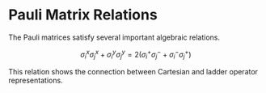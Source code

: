 # Pauli Matrix Relations

The Pauli matrices satisfy several important algebraic relations.

$$\sigma_i^x \sigma_j^x + \sigma_i^y \sigma_j^y = 2(\sigma_i^+ \sigma_j^- + \sigma_i^- \sigma_j^+)$$

This relation shows the connection between Cartesian and ladder operator representations.